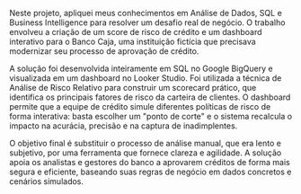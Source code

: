 Neste projeto, apliquei meus conhecimentos em Análise de Dados, SQL e Business Intelligence para resolver um desafio real de negócio. O trabalho envolveu a criação de um score de risco de crédito e um dashboard interativo para o Banco Caja, uma instituição fictícia que precisava modernizar seu processo de aprovação de crédito.

A solução foi desenvolvida inteiramente em SQL no Google BigQuery e visualizada em um dashboard no Looker Studio. Foi utilizada a técnica de Análise de Risco Relativo para construir um scorecard prático, que identifica os principais fatores de risco da carteira de clientes. O dashboard permite que a equipe de crédito simule diferentes políticas de risco de forma interativa: basta escolher um "ponto de corte" e o sistema recalcula o impacto na acurácia, precisão e na captura de inadimplentes.

O objetivo final é substituir o processo de análise manual, que era lento e subjetivo, por uma ferramenta que fornece clareza e agilidade. A solução apoia os analistas e gestores do banco a aprovarem créditos de forma mais segura e eficiente, baseando suas regras de negócio em dados concretos e cenários simulados.
